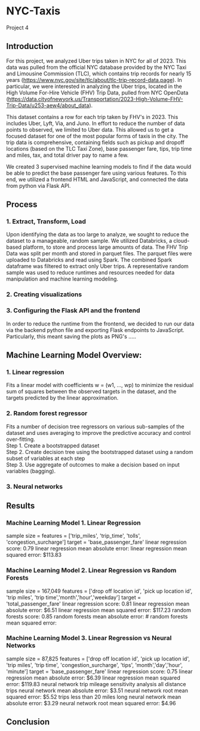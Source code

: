 # NYC-Taxis
Project 4

## Introduction

For this project, we analyzed Uber trips taken in NYC for all of 2023. This data was pulled from the official NYC database provided by the NYC Taxi and Limousine Commission (TLC), which contains trip records for nearly 15 years (https://www.nyc.gov/site/tlc/about/tlc-trip-record-data.page). In particular, we were interested in analyzing the Uber trips, located in the High Volume For-Hire Vehicle (FHV) Trip Data, pulled from NYC OpenData (https://data.cityofnewyork.us/Transportation/2023-High-Volume-FHV-Trip-Data/u253-aew4/about_data).

This dataset contains a row for each trip taken by FHV's in 2023. This includes Uber, Lyft, Via, and Juno. In effort to reduce the number of data points to observed, we limited to Uber data. This allowed us to get a focused dataset for one of the most popular forms of taxis in the city. The trip data is comprehensive, containing fields such as pickup and dropoff locations (based on the TLC Taxi Zone), base passenger fare, tips, trip time and miles, tax, and total driver pay to name a few.

We created 3 supervised machine learning models to find if the data would be able to predict the base passenger fare using various features. To this end, we utilized a frontend HTML and JavaScript, and connected the data from python via Flask API.

## Process

### 1. Extract, Transform, Load
Upon identifying the data as too large to analyze, we sought to reduce the dataset to a manageable, random sample. We utilized Databricks, a cloud-based platform, to store and process large amounts of data. The FHV Trip Data was split per month and stored in parquet files. The parquet files were uploaded to Databricks and read using Spark. The combined Spark dataframe was filtered to extract only Uber trips. A representative random sample was used to reduce runtimes and resources needed for data manipulation and machine learning modeling.


### 2. Creating visualizations


### 3. Configuring the Flask API and the frontend
In order to reduce the runtime from the frontend, we decided to run our data via the backend python file and exporting Flask endpoints to JavaScript. Particularly, this meant saving the plots as PNG's .....


## Machine Learning Model Overview:

### 1. Linear regression
Fits a linear model with coefficients w = (w1, …, wp) to minimize the residual sum of squares between the observed targets in the dataset, and the targets predicted by the linear approximation.

### 2. Random forest regressor
Fits a number of decision tree regressors on various sub-samples of the dataset and uses averaging to improve the predictive accuracy and control over-fitting.  <br />
Step 1. Create a bootstrapped dataset  <br />
Step 2. Create decision tree using the bootstrapped dataset using a random subset of variables at each step  <br />
Step 3. Use aggregate of outcomes to make a decision based on input variables (bagging). 

### 3. Neural networks

## Results

### Machine Learning Model 1. Linear Regression
sample size = 
features = ['trip_miles', 'trip_time', 'tolls', 'congestion_surcharge']
target = 'base_passenger_fare'
linear regression score: 0.79
linear regression mean absolute error: 
linear regression mean squared error: $113.83

### Machine Learning Model 2. Linear Regression vs Random Forests
sample size = 167,049
features = ['drop off location id', 'pick up location id', 'trip miles', 'trip time','month','hour','weekday']
target = 'total_passenger_fare'
linear regression score: 0.81
linear regression mean absolute error: $6.51
linear regression mean squared error: $117.23
random forests score: 0.85
random forests mean absolute error: #
random forests mean squared error: 

### Machine Learning Model 3. Linear Regression vs Neural Networks
sample size = 87,825
features = ['drop off location id', 'pick up location id', 'trip miles', 'trip time', 'congestion_surcharge', 'tips', 'month','day','hour', 'minute']
target = 'base_passenger_fare'
linear regression score: 0.75
linear regression mean absolute error: $6.39
linear regression mean squared error: $119.83
neural network trip mileage sensitivity analysis
all distance trips
neural network mean absolute error: $3.51
neural network root mean squared error: $5.52
trips less than 20 miles long
neural network mean absolute error: $3.29
neural network root mean squared error: $4.96

## Conclusion